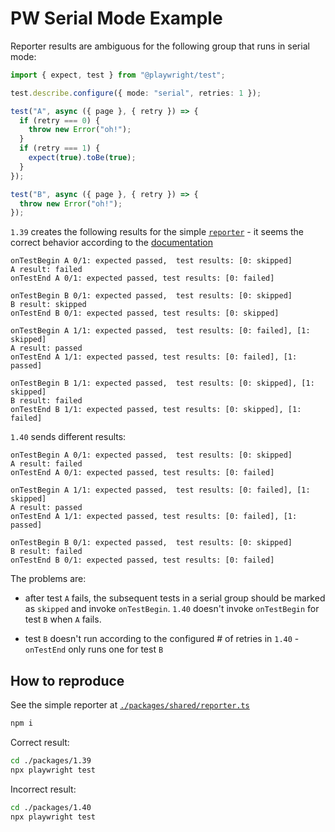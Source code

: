 # PW Serial Mode Example

Reporter results are ambiguous for the following group that runs in serial mode:

```ts
import { expect, test } from "@playwright/test";

test.describe.configure({ mode: "serial", retries: 1 });

test("A", async ({ page }, { retry }) => {
  if (retry === 0) {
    throw new Error("oh!");
  }
  if (retry === 1) {
    expect(true).toBe(true);
  }
});

test("B", async ({ page }, { retry }) => {
  throw new Error("oh!");
});
```

`1.39` creates the following results for the simple [`reporter`](./packages/shared/reporter.ts) - it seems the correct behavior according to the [documentation](https://playwright.dev/docs/test-retries#serial-mode)

```plain
onTestBegin A 0/1: expected passed,  test results: [0: skipped]
A result: failed
onTestEnd A 0/1: expected passed, test results: [0: failed]

onTestBegin B 0/1: expected passed,  test results: [0: skipped]
B result: skipped
onTestEnd B 0/1: expected passed, test results: [0: skipped]

onTestBegin A 1/1: expected passed,  test results: [0: failed], [1: skipped]
A result: passed
onTestEnd A 1/1: expected passed, test results: [0: failed], [1: passed]

onTestBegin B 1/1: expected passed,  test results: [0: skipped], [1: skipped]
B result: failed
onTestEnd B 1/1: expected passed, test results: [0: skipped], [1: failed]
```

`1.40` sends different results:

```plain
onTestBegin A 0/1: expected passed,  test results: [0: skipped]
A result: failed
onTestEnd A 0/1: expected passed, test results: [0: failed]

onTestBegin A 1/1: expected passed,  test results: [0: failed], [1: skipped]
A result: passed
onTestEnd A 1/1: expected passed, test results: [0: failed], [1: passed]

onTestBegin B 0/1: expected passed,  test results: [0: skipped]
B result: failed
onTestEnd B 0/1: expected passed, test results: [0: failed]
```

The problems are:

- after test `A` fails, the subsequent tests in a serial group should be marked as `skipped` and invoke `onTestBegin`. `1.40` doesn't invoke `onTestBegin` for test `B` when `A` fails.

- test `B` doesn't run according to the configured # of retries in `1.40` - `onTestEnd` only runs one for test `B`

## How to reproduce

See the simple reporter at [`./packages/shared/reporter.ts`](./packages/shared/reporter.ts)

```sh
npm i
```

Correct result:

```sh
cd ./packages/1.39
npx playwright test

```

Incorrect result:

```sh
cd ./packages/1.40
npx playwright test
```
